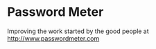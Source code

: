 Password Meter
=============

Improving the work started by the good people at http://www.passwordmeter.com

